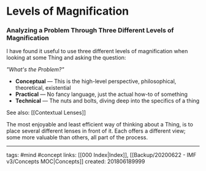 # Levels of Magnification
### Analyzing a Problem Through Three Different Levels of Magnification
I have found it useful to use three different levels of magnification when looking at some Thing and asking the question: 

*"What's the Problem?"*

* **Conceptual** — This is the high-level perspective, philosophical, theoretical, existential
* **Practical** — No fancy language, just the actual how-to of something
* **Technical** — The nuts and bolts, diving deep into the specifics of a thing


See also: [[Contextual Lenses]]

The most enjoyable and least efficient way of thinking about a Thing, is to place several different lenses in front of it. Each offers a different view; some more valuable than others, all part of the process.

---
tags: #mind #concept
links: [[000 Index|Index]], [[Backup/20200622 - IMF v3/Concepts MOC|Concepts]]
created: 201806189999
